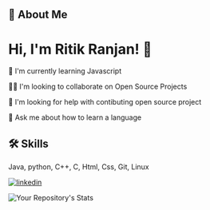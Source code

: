 
## 🚀 About Me

# Hi, I'm Ritik Ranjan! 👋

🧠 I'm currently learning Javascript

👯‍♀️ I'm looking to collaborate on Open Source Projects

🤔 I'm looking for help with contibuting open source project

💬 Ask me about how to learn a language

## 🛠 Skills
Java, python, C++, C, Html, Css, Git, Linux

[![linkedin](https://img.shields.io/badge/linkedin-0A66C2?style=for-the-badge&logo=linkedin&logoColor=white)](https://www.linkedin.com/in/ritik-ranjan-353568201/)

![Your Repository's Stats](https://github-readme-stats.vercel.app/api?username=ritikranjan12&show_icons=true)

